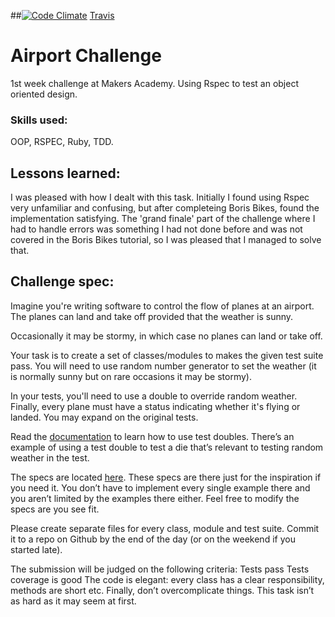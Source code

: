 ##[![Code Climate](https://codeclimate.com/github/veliancreate/airport_challenge/badges/gpa.svg)](https://codeclimate.com/github/veliancreate/airport_challenge)
[Travis](https://travis-ci.org/veliancreate/airport_challenge.svg?branch=master)

# Airport Challenge

1st week challenge at Makers Academy. Using Rspec to test an object oriented design.

### Skills used:

OOP, RSPEC, Ruby, TDD.

## Lessons learned:

I was pleased with how I dealt with this task. Initially I found using Rspec very unfamiliar and confusing, but after completeing Boris Bikes, found the implementation satisfying. The 'grand finale' part of the challenge where I had to handle errors was something I had not done before and was not covered in the Boris Bikes tutorial, so I was pleased that I managed to solve that. 

## Challenge spec:

Imagine you're writing software to control the flow of planes at an airport. The planes can land and take off provided that the weather is sunny. 

Occasionally it may be stormy, in which case no planes can land or take off.

Your task is to create a set of classes/modules to makes the given test suite pass. You will need to use random number generator to set the weather (it is normally sunny but on rare occasions it may be stormy). 

In your tests, you'll need to use a double to override random weather. Finally, every plane must have a status indicating whether it's flying or landed. You may expand on the original tests.

Read the [documentation](https://www.relishapp.com/rspec/rspec-mocks/docs) to learn how to use test doubles. There’s an example of using a test double to test a die that’s relevant to testing random weather in the test.

The specs are located [here](http://bit.ly/1dFD7f1). These specs are there just for the inspiration if you need it. You don’t have to implement every single example there and you aren’t limited by the examples there either. Feel free to modify the specs are you see fit.

Please create separate files for every class, module and test suite. Commit it to a repo on Github by the end of the day (or on the weekend if you started late).

The submission will be judged on the following criteria: Tests pass Tests coverage is good The code is elegant: every class has a clear responsibility, methods are short etc. Finally, don’t overcomplicate things. This task isn’t as hard as it may seem at first.

